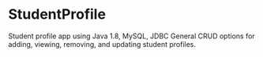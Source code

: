 # StudentProfile
Student profile app using Java 1.8, MySQL, JDBC
General CRUD options for adding, viewing, removing, and updating student profiles.

